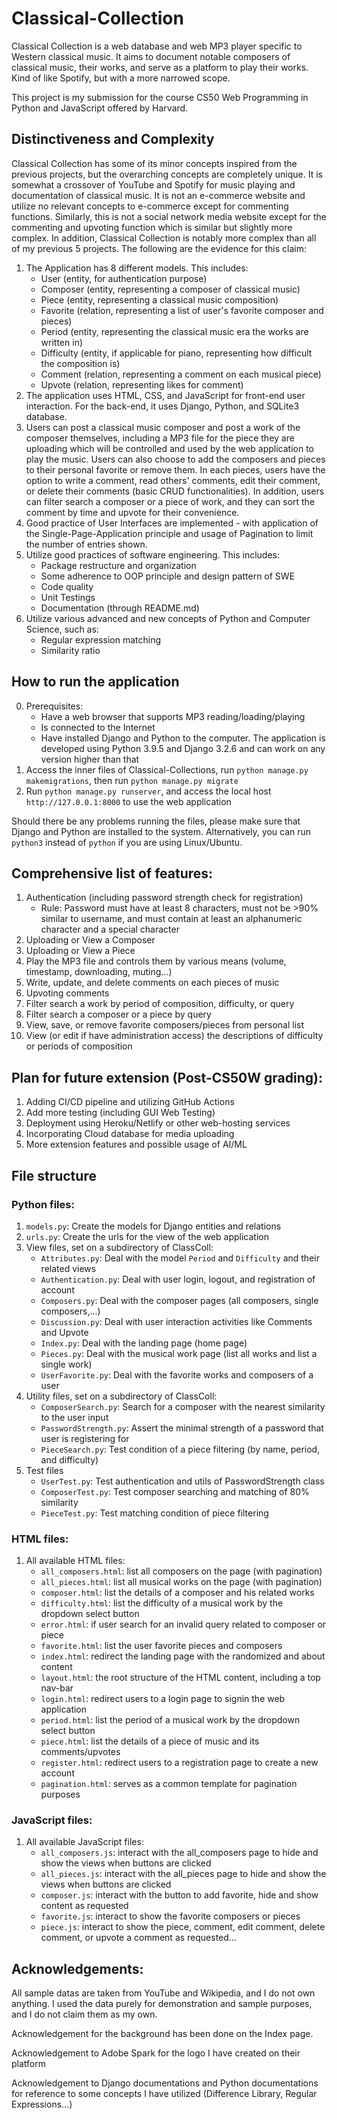 # Classical-Collection

Classical Collection is a web database and web MP3 player specific to Western classical music. It aims to document notable composers of classical music, their works,
and serve as a platform to play their works. Kind of like Spotify, but with a more narrowed scope.

This project is my submission for the course CS50 Web Programming in Python and JavaScript offered by Harvard.

## Distinctiveness and Complexity
Classical Collection has some of its minor concepts inspired from the previous projects, but the overarching concepts are completely unique. It is somewhat a crossover of
YouTube and Spotify for music playing and documentation of classical music. It is not an e-commerce website and utilize no relevant concepts to e-commerce except for commenting functions. Similarly, this is not a social network media website except for the commenting and upvoting function which is similar but slightly more complex.
In addition, Classical Collection is notably more complex than all of my previous 5 projects. The following are the evidence for this claim:

1. The Application has 8 different models. This includes:
    - User (entity, for authentication purpose)
    - Composer (entity, representing a composer of classical music)
    - Piece (entity, representing a classical music composition)
    - Favorite (relation, representing a list of user's favorite composer and pieces)
    - Period (entity, representing the classical music era the works are written in)
    - Difficulty (entity, if applicable for piano, representing how difficult the composition is)
    - Comment (relation, representing a comment on each musical piece)
    - Upvote (relation, representing likes for comment)
2. The application uses HTML, CSS, and JavaScript for front-end user interaction. For the back-end, it uses Django, Python, and SQLite3 database.
3. Users can post a classical music composer and post a work of the composer themselves, including a MP3 file for the piece they are uploading which will be controlled
and used by the web application to play the music. Users can also choose to add the composers and pieces to their personal favorite or remove them. In each pieces, users
have the option to write a comment, read others' comments, edit their comment, or delete their comments (basic CRUD functionalities). In addition, users can filter search
a composer or a piece of work, and they can sort the comment by time and upvote for their convenience.
4. Good practice of User Interfaces are implemented - with application of the Single-Page-Application principle and usage of Pagination to limit the number of entries shown.
5. Utilize good practices of software engineering. This includes:
    - Package restructure and organization
    - Some adherence to OOP principle and design pattern of SWE
    - Code quality
    - Unit Testings
    - Documentation (through README.md)
6. Utilize various advanced and new concepts of Python and Computer Science, such as:
    - Regular expression matching
    - Similarity ratio

## How to run the application
0. Prerequisites:
    - Have a web browser that supports MP3 reading/loading/playing
    - Is connected to the Internet
    - Have installed Django and Python to the computer. The application is developed using Python 3.9.5 and Django 3.2.6 and can work on any version higher than that
1. Access the inner files of Classical-Collections, run `python manage.py makemigrations`, then run `python manage.py migrate`
2. Run `python manage.py runserver`, and access the local host `http://127.0.0.1:8000` to use the web application

Should there be any problems running the files, please make sure that Django and Python are installed to the system. Alternatively, you can run `python3` instead of `python` if you are using Linux/Ubuntu.

## Comprehensive list of features:
1. Authentication (including password strength check for registration)
    * Rule: Password must have at least 8 characters, must not be >90% similar to username, and must contain at least an alphanumeric character and a special character
2. Uploading or View a Composer
3. Uploading or View a Piece
4. Play the MP3 file and controls them by various means (volume, timestamp, downloading, muting...)
5. Write, update, and delete comments on each pieces of music
6. Upvoting comments
7. Filter search a work by period of composition, difficulty, or query
8. Filter search a composer or a piece by query
9. View, save, or remove favorite composers/pieces from personal list
10. View (or edit if have administration access) the descriptions of difficulty or periods of composition

## Plan for future extension (Post-CS50W grading):
1. Adding CI/CD pipeline and utilizing GitHub Actions
2. Add more testing (including GUI Web Testing)
3. Deployment using Heroku/Netlify or other web-hosting services
4. Incorporating Cloud database for media uploading
5. More extension features and possible usage of AI/ML

## File structure

### Python files:
1. `models.py`: Create the models for Django entities and relations
2. `urls.py`: Create the urls for the view of the web application
3. View files, set on a subdirectory of ClassColl:
    - `Attributes.py`: Deal with the model `Period` and `Difficulty` and their related views
    - `Authentication.py`: Deal with user login, logout, and registration of account
    - `Composers.py`: Deal with the composer pages (all composers, single composers,...)
    - `Discussion.py`: Deal with user interaction activities like Comments and Upvote
    - `Index.py`: Deal with the landing page (home page)
    - `Pieces.py`: Deal with the musical work page (list all works and list a single work)
    - `UserFavorite.py`: Deal with the favorite works and composers of a user
4. Utility files, set on a subdirectory of ClassColl:
    - `ComposerSearch.py`: Search for a composer with the nearest similarity to the user input
    - `PasswordStrength.py`: Assert the minimal strength of a password that user is registering for
    - `PieceSearch.py`: Test condition of a piece filtering (by name, period, and difficulty)
5. Test files
    - `UserTest.py`: Test authentication and utils of PasswordStrength class
    - `ComposerTest.py`: Test composer searching and matching of 80% similarity
    - `PieceTest.py`: Test matching condition of piece filtering

### HTML files:
1. All available HTML files:
    - `all_composers.html`: list all composers on the page (with pagination)
    - `all_pieces.html`: list all musical works on the page (with pagination)
    - `composer.html`: list the details of a composer and his related works
    - `difficulty.html`: list the difficulty of a musical work by the dropdown select button
    - `error.html`: if user search for an invalid query related to composer or piece
    - `favorite.html`: list the user favorite pieces and composers
    - `index.html`: redirect the landing page with the randomized and about content
    - `layout.html`: the root structure of the HTML content, including a top nav-bar
    - `login.html`: redirect users to a login page to signin the web application
    - `period.html`: list the period of a musical work by the dropdown select button
    - `piece.html`: list the details of a piece of music and its comments/upvotes
    - `register.html`: redirect users to a registration page to create a new account
    - `pagination.html`: serves as a common template for pagination purposes

### JavaScript files:
1. All available JavaScript files:
    - `all_composers.js`: interact with the all_composers page to hide and show the views when buttons are clicked
    - `all_pieces.js`: interact with the all_pieces page to hide and show the views when buttons are clicked
    - `composer.js`: interact with the button to add favorite, hide and show content as requested
    - `favorite.js`: interact to show the favorite composers or pieces
    - `piece.js`: interact to show the piece, comment, edit comment, delete comment, or upvote a comment as requested...

## Acknowledgements:

All sample datas are taken from YouTube and Wikipedia, and I do not own anything. I used the data purely for demonstration and sample
purposes, and I do not claim them as my own.

Acknowledgement for the background has been done on the Index page.

Acknowledgement to Adobe Spark for the logo I have created on their platform

Acknowledgement to Django documentations and Python documentations for reference to some concepts I have utilized (Difference Library, Regular Expressions...)